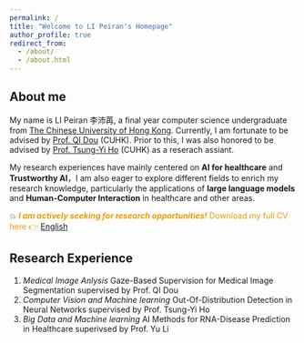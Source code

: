```yaml
---
permalink: /
title: "Welcome to LI Peiran's Homepage"
author_profile: true
redirect_from: 
  - /about/
  - /about.html
---
```

## About me
My name is LI Peiran 李沛苒, a final year computer science undergraduate from [The Chinese University of Hong Kong](https://www.cuhk.edu.hk/chinese/index.html). Currently, I am fortunate to be advised by [Prof. QI Dou](https://carrend.github.io/) (CUHK). Prior to this, I was also honored to be advised by [Prof. Tsung-Yi Ho](https://tsungyiho.github.io/) (CUHK) as a reserach assiant. 

My research experiences have mainly centered on **AI for healthcare** and **Trustworthy AI**，I am also eager to explore different fields to enrich my research knowledge, particularly the applications of **large language models** and **Human-Computer Interaction** in healthcare and other areas.

💥 <span style="color:#e89b00">***I am actively seeking for research opportunities!***
Download my full CV here 👉 [English](https://github.com/Prsteps/Peiran.github.io/blob/master/files/Peiran%20Li-CV-final.pdf)


## Research Experience
1. *Medical Image Anlysis*
   Gaze-Based Supervision for Medical Image Segmentation supervised by Prof. QI Dou
2. *Computer Vision and Machine learning*
   Out-Of-Distribution Detection in Neural Networks supervised by Prof. Tsung-Yi Ho
3. *Big Data and Machine learning*
   AI Methods for RNA-Disease Prediction in Healthcare superivsed by Prof. Yu Li
